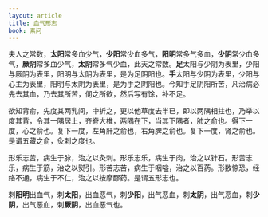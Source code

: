 ```yaml
---
layout: article
title: 血气形志
book: 素问
---
```


夫人之常数，**太阳**常多血少气，**少阳**常少血多气，**阳明**常多气多血，**少阴**常少血多气，**厥阴**常多血少气，**太阴**常多气少血，此天之常数。**足**太阳与少阴为表里，少阳与厥阴为表里，阳明与太阴为表里，是为足阴阳也。**手**太阳与少阴为表里，少阳与心主为表里，阳明与太阴为表里，是为手之阴阳也。今知手足阴阳所苦，凡治病必先去其血，乃去其所苦，伺之所欲，然后写有馀，补不足。

欲知背俞，先度其两乳间，中折之，更以他草度去半已，即以两隅相拄也，乃举以度其背，令其一隅居上，齐脊大椎，两隅在下，当其下隅者，肺之俞也。得下一度，心之俞也。复下一度，左角肝之俞也，右角脾之俞也。复下一度，肾之俞也。是谓五藏之俞，灸刺之度也。

形乐志苦，病生于脉，治之以灸刺。形乐志乐，病生于肉，治之以针石。形苦志乐，病生于筋，治之以熨引。形苦志苦，病生于咽嗌，治之以百药。形数惊恐，经络不通，病生于不仁，治之以按摩醪药。是谓五形志也。

刺**阳明**出血气，刺**太阳**，出血恶气，刺**少阳**，出气恶血，刺**太阴**，出气恶血，刺**少阴**，出气恶血，刺**厥阴**，出血恶气也。